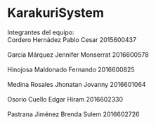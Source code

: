 # KarakuriSystem
Integrantes del equipo:
  <br>Cordero Hernádez Pablo Cesar 2015600437<br/>
  <br>García Márquez Jennifer Monserrat 2016600578<br/>
  <br>Hinojosa Maldonado Fernando 2016600825<br/>
  <br>Medina Rosales Jhonatan Jovanny 2016601064<br/>
  <br>Osorio Cuello Edgar Hiram 2016602330<br/>
  <br>Pastrana Jiménez Brenda Sulem 2016602726<br/>
